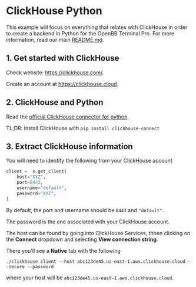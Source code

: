 # ClickHouse Python

This example will focus on everything that relates with ClickHouse in order to create a backend in Python for the OpenBB Terminal Pro. For more information, read our main [README.md](/README.md).

## 1. Get started with ClickHouse

Check website: https://clickhouse.com/.

Create an account at https://clickhouse.cloud.

## 2. ClickHouse and Python

Read the [official ClickHouse connector for python](https://clickhouse.com/docs/en/integrations/python).

TL;DR: Install ClickHouse with `pip install clickhouse-connect`

## 3. Extract ClickHouse information

You will need to identify the following from your ClickHouse account

```python
client =  v.get_client(
    host="XYZ",
    port=8443,
    username="default",
    password="XYZ",
)
```

By default, the port and username should be `8443` and `"default"`.

The password is the one associated with your ClickHouse account.

The host can be found by going into ClickHouse Services, thhen clicking on the **Connect** dropdown and selecting **View connection string**.

There you'll see a **Native** tab with the following

```console
./clickhouse client --host abc123de45.us-east-1.aws.clickhouse.cloud --secure --password
```

where your host will be `abc123de45.us-east-1.aws.clickhouse.cloud`.
